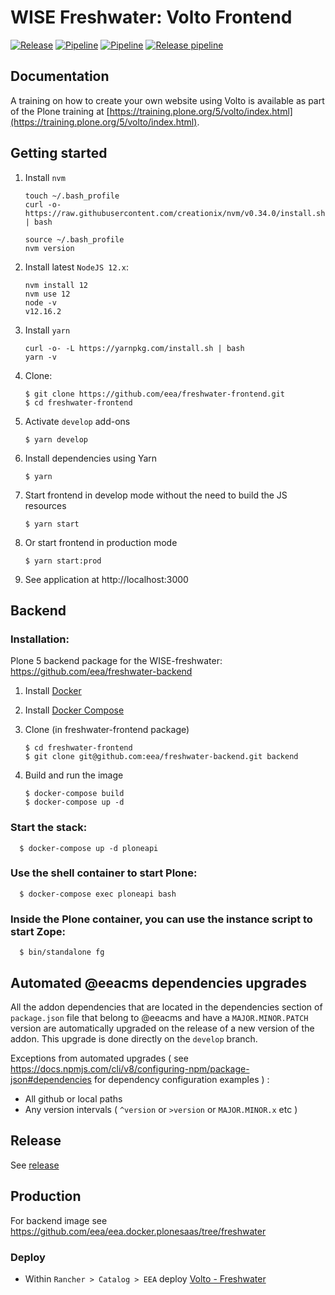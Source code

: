 # WISE Freshwater: Volto Frontend

[![Release](https://img.shields.io/github/v/release/eea/freshwater-frontend?sort=semver)](https://github.com/eea/freshwater-frontend/releases)
[![Pipeline](https://ci.eionet.europa.eu/buildStatus/icon?job=volto%2Ffreshwater-frontend%2Fmaster&subject=master)](https://ci.eionet.europa.eu/view/Github/job/volto/job/freshwater-frontend/job/master/lastBuild/display/redirect)
[![Pipeline](https://ci.eionet.europa.eu/buildStatus/icon?job=volto%2Ffreshwater-frontend%2Fdevelop&subject=develop)](https://ci.eionet.europa.eu/view/Github/job/volto/job/freshwater-frontend/job/develop/lastBuild/display/redirect)
[![Release pipeline](https://ci.eionet.europa.eu/buildStatus/icon?job=volto%2Ffreshwater-frontend%2F1.23.0&build=last&subject=release%20v1.23.0%20pipeline)](https://ci.eionet.europa.eu/view/Github/job/volto/job/freshwater-frontend/job/1.23.0/lastBuild/display/redirect/)

## Documentation

A training on how to create your own website using Volto is available as part of the Plone training at [https://training.plone.org/5/volto/index.html](https://training.plone.org/5/volto/index.html).

## Getting started

1.  Install `nvm`

        touch ~/.bash_profile
        curl -o- https://raw.githubusercontent.com/creationix/nvm/v0.34.0/install.sh | bash

        source ~/.bash_profile
        nvm version

1.  Install latest `NodeJS 12.x`:

        nvm install 12
        nvm use 12
        node -v
        v12.16.2

1.  Install `yarn`

        curl -o- -L https://yarnpkg.com/install.sh | bash
        yarn -v

1.  Clone:

        $ git clone https://github.com/eea/freshwater-frontend.git
        $ cd freshwater-frontend

1.  Activate `develop` add-ons

        $ yarn develop

1.  Install dependencies using Yarn

        $ yarn

1.  Start frontend in develop mode without the need to build the JS resources

        $ yarn start

1.  Or start frontend in production mode

        $ yarn start:prod

1.  See application at http://localhost:3000

## Backend

### Installation:

Plone 5 backend package for the WISE-freshwater: https://github.com/eea/freshwater-backend

1.  Install [Docker](https://docs.docker.com/install/)
1.  Install [Docker Compose](https://docs.docker.com/compose/install/)

1.  Clone (in freshwater-frontend package)

        $ cd freshwater-frontend
        $ git clone git@github.com:eea/freshwater-backend.git backend

1.  Build and run the image

        $ docker-compose build
        $ docker-compose up -d

### Start the stack:

```shell
  $ docker-compose up -d ploneapi
```

### Use the shell container to start Plone:

```shell
  $ docker-compose exec ploneapi bash
```

### Inside the Plone container, you can use the instance script to start Zope:

```shell
  $ bin/standalone fg
```

## Automated @eeacms dependencies upgrades

All the addon dependencies that are located in the dependencies section of `package.json` file that belong to @eeacms and have a `MAJOR.MINOR.PATCH` version are automatically upgraded on the release of a new version of the addon. This upgrade is done directly on the `develop` branch.

Exceptions from automated upgrades ( see https://docs.npmjs.com/cli/v8/configuring-npm/package-json#dependencies for dependency configuration examples ) :

- All github or local paths
- Any version intervals ( `^version` or `>version` or `MAJOR.MINOR.x` etc )

## Release

See [release](https://github.com/eea/ims-frontend/tree/master/RELEASE.md)

## Production

For backend image see https://github.com/eea/eea.docker.plonesaas/tree/freshwater

### Deploy

- Within `Rancher > Catalog > EEA` deploy [Volto - Freshwater](https://github.com/eea/eea.rancher.catalog/tree/master/templates/volto-freshwater)
